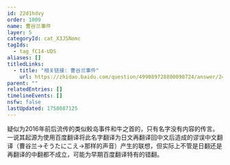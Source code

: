 ```yaml
---
id: 22d1hdvy
order: 1009
name: 曹谷兰事件
layer: 5
categoryId: cat_X3JSNomc
tagIds:
  - tag_fC14-UDS
aliases: []
titledLinks:
  - title: "相关链接: 曹谷兰事件"
    url: https://zhidao.baidu.com/question/499089728800098724/answer/2418908572
parent: ""
relatedEntries: []
timelineEvents: []
nsfw: false
lastUpdated: 1758087125
---
```


疑似为2016年前后流传的类似鲛岛事件和牛之首的，只有名字没有内容的传言。一说其起源为使用百度翻译将此名字翻译为日文再翻译回中文后造成的谬误中文翻译（曹谷兰→そうたにこえ→那样的声音）产生的联想，但实际上不管是日翻还是再翻译的中翻都不成立，可能为早期百度翻译特有的错翻。